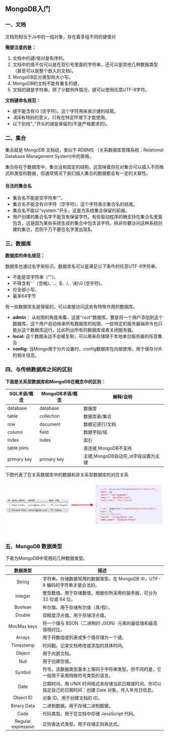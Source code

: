 ## MongoDB入门

### 一、文档

文档则相当于Js中的一组对象，存在着多组不同的键值对

**需要注意的是：**

1. 文档中的键/值对是有序的。
2. 文档中的值不仅可以是在双引号里面的字符串，还可以是其他几种数据类型（甚至可以是整个嵌入的文档)。
3. MongoDB区分类型和大小写。
4. MongoDB的文档不能有重复的键。
5. 文档的键是字符串。除了少数例外情况，键可以使用任意UTF-8字符。

**文档键命名规范：**

- 键不能含有\0 (空字符)。这个字符用来表示键的结尾。
- .和$有特别的意义，只有在特定环境下才能使用。
- 以下划线"_"开头的键是保留的(不是严格要求的)。

### 二、集合

集合就是 MongoDB 文档组，类似于 RDBMS （关系数据库管理系统：Relational Database Management System)中的表格。

集合存在于数据库中，集合没有固定的结构，这意味着你在对集合可以插入不同格式和类型的数据，但通常情况下我们插入集合的数据都会有一定的关联性。

#### 合法的集合名

- 集合名不能是空字符串""。
- 集合名不能含有\0字符（空字符)，这个字符表示集合名的结尾。
- 集合名不能以"system."开头，这是为系统集合保留的前缀。
- 用户创建的集合名字不能含有保留字符。有些驱动程序的确支持在集合名里面包含，这是因为某些系统生成的集合中包含该字符。除非你要访问这种系统创建的集合，否则千万不要在名字里出现$。　

### 三、数据库

**数据库的命名规范：**

数据库也通过名字来标识。数据库名可以是满足以下条件的任意UTF-8字符串。

- 不能是空字符串（"")。
- 不得含有' '（空格)、.、$、/、\和\0 (空宇符)。
- 应全部小写。
- 最多64字节

有一些数据库名是保留的，可以直接访问这些有特殊作用的数据库。

- **admin**： 从权限的角度来看，这是"root"数据库。要是将一个用户添加到这个数据库，这个用户自动继承所有数据库的权限。一些特定的服务器端命令也只能从这个数据库运行，比如列出所有的数据库或者关闭服务器。
- **local:** 这个数据永远不会被复制，可以用来存储限于本地单台服务器的任意集合
- **config**: 当Mongo用于分片设置时，config数据库在内部使用，用于保存分片的相关信息。

### 四、与传统数据库之间的区别

**下面是关系型数据库和MongoDB在概念中的区别：**

| SQL术语/概念 | MongoDB术语/概念 | 解释/说明                           |
| ------------ | ---------------- | ----------------------------------- |
| database     | database         | 数据库                              |
| table        | collection       | 数据库表/集合                       |
| row          | document         | 数据记录行/文档                     |
| column       | field            | 数据字段/域                         |
| index        | index            | 索引                                |
| table joins  |                  | 表连接,MongoDB不支持                |
| primary key  | primary key      | 主键,MongoDB自动将_id字段设置为主键 |

下图代表了在关系数据库中的数据和非关系型数据库的对应关系

<img src="MongoDB入门.assets/Figure-1-Mapping-Table-to-Collection-1.png" alt="img" style="zoom:100%;" />

### 五、MongoDB 数据类型

下表为MongoDB中常用的几种数据类型。

|      数据类型      | 描述                                                         |
| :----------------: | ------------------------------------------------------------ |
|       String       | 字符串。存储数据常用的数据类型。在 MongoDB 中，UTF-8 编码的字符串才是合法的。 |
|      Integer       | 整型数值。用于存储数值。根据你所采用的服务器，可分为 32 位或 64 位。 |
|      Boolean       | 布尔值。用于存储布尔值（真/假）。                            |
|       Double       | 双精度浮点值。用于存储浮点值。                               |
|    Min/Max keys    | 将一个值与 BSON（二进制的 JSON）元素的最低值和最高值相对比。 |
|       Arrays       | 用于将数组或列表或多个值存储为一个键。                       |
|     Timestamp      | 时间戳。记录文档修改或添加的具体时间。                       |
|       Object       | 用于内嵌文档。                                               |
|        Null        | 用于创建空值。                                               |
|       Symbol       | 符号。该数据类型基本上等同于字符串类型，但不同的是，它一般用于采用特殊符号类型的语言。 |
|        Date        | 日期时间。用 UNIX 时间格式来存储当前日期或时间。你可以指定自己的日期时间：创建 Date 对象，传入年月日信息。 |
|     Object ID      | 对象 ID。用于创建文档的 ID。                                 |
|    Binary Data     | 二进制数据。用于存储二进制数据。                             |
|        Code        | 代码类型。用于在文档中存储 JavaScript 代码。                 |
| Regular expression | 正则表达式类型。用于存储正则表达式。                         |